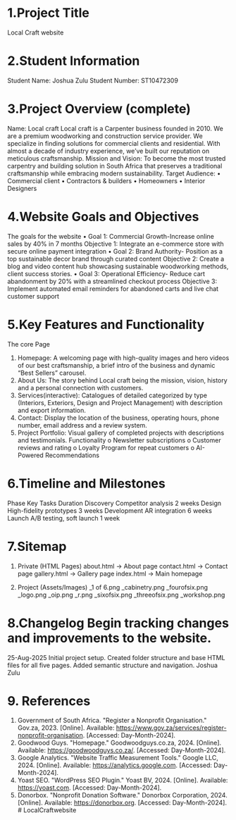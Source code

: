 # 1.Project Title
Local Craft website 

# 2.Student Information
Student Name: Joshua Zulu
Student Number: ST10472309

# 3.Project Overview (complete)
Name: Local craft
Local craft is a Carpenter business founded in 2010. We are a premium woodworking and construction service provider. We specialize in finding solutions for commercial clients and residential. With almost a decade of industry experience, we’ve built our reputation on meticulous craftsmanship.
Mission and Vision: To become the most trusted carpentry and building solution in South Africa that preserves a traditional craftsmanship while embracing modern sustainability.
Target Audience:
•	Commercial client
•	Contractors & builders 
•	Homeowners
•	Interior Designers 


# 4.Website Goals and Objectives
The goals for the website 
•	Goal 1: Commercial Growth-Increase online sales by 40% in 7 months 
Objective 1: Integrate an e-commerce store with secure online payment integration 
•	Goal 2: Brand Authority- Position as a top sustainable decor brand through curated content 
Objective 2: Create a blog and video content hub showcasing sustainable woodworking methods, client success stories.
•	Goal 3: Operational Efficiency- Reduce cart abandonment by 20% with a streamlined checkout process
Objective 3: Implement automated email reminders for abandoned carts and live chat customer support 

# 5.Key Features and Functionality
The core Page 
1.	Homepage: A welcoming page with high-quality images and hero videos of our best craftsmanship, a brief intro of the business and dynamic “Best Sellers” carousel.
2.	About Us: The story behind Local craft being the mission, vision, history and a personal connection with customers.
3.	Services(interactive): Catalogues of detailed categorized by type (Interiors, Exteriors, Design and Project Management) with description and export information.
4.	Contact: Display the location of the business, operating hours, phone number, email address and a review system.
5.	Project Portfolio: Visual gallery of completed projects with descriptions and testimonials.
Functionality 
o	Newsletter subscriptions
o	Customer reviews and rating 
o	Loyalty Program for repeat customers 
o	AI-Powered Recommendations 

# 6.Timeline and Milestones
 
Phase 	Key Tasks 	Duration
Discovery 	Competitor analysis	2 weeks
Design 	High-fidelity prototypes 	3 weeks
Development 	AR integration 	6 weeks 
Launch	A/B testing, soft launch 	1 week


# 7.Sitemap
1. Private (HTML Pages)
about.html → About page
contact.html → Contact page
gallery.html → Gallery page
index.html → Main homepage

2. Project (Assets/Images)
_1 of 6.png
_cabinetry.png
_fourofsix.png
_logo.png
_oip.png
_r.png
_sixofsix.png
_threeofsix.png
_workshop.png

# 8.Changelog Begin tracking changes and improvements to the website.
25-Aug-2025	Initial project setup. Created folder structure and base HTML files for all five pages. Added semantic structure and navigation.	Joshua Zulu

# 9. References 
1)	Government of South Africa. "Register a Nonprofit Organisation." Gov.za, 2023. [Online]. Available: https://www.gov.za/services/register-nonprofit-organisation. [Accessed: Day-Month-2024].
2)	Goodwood Guys. "Homepage." Goodwoodguys.co.za, 2024. [Online]. Available: https://goodwoodguys.co.za/. [Accessed: Day-Month-2024].
3)	Google Analytics. "Website Traffic Measurement Tools." Google LLC, 2024. [Online]. Available: https://analytics.google.com. [Accessed: Day-Month-2024].
4)	Yoast SEO. "WordPress SEO Plugin." Yoast BV, 2024. [Online]. Available: https://yoast.com. [Accessed: Day-Month-2024].
5)	Donorbox. "Nonprofit Donation Software." Donorbox Corporation, 2024. [Online]. Available: https://donorbox.org. [Accessed: Day-Month-2024].
#   L o c a l C r a f t w e b s i t e  
 